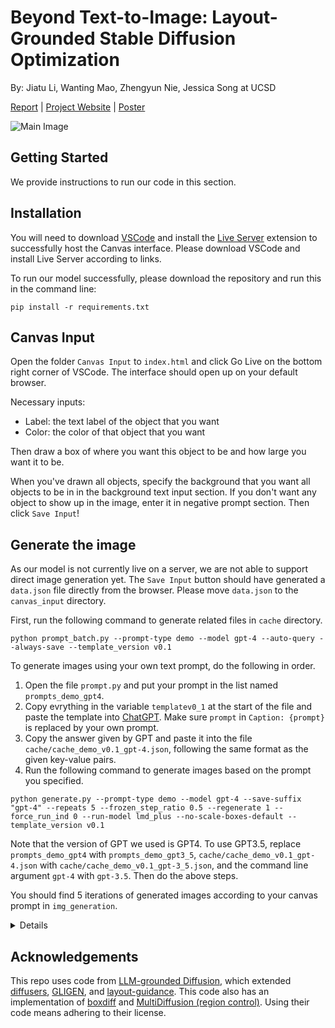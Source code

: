 # Beyond Text-to-Image: Layout-Grounded Stable Diffusion Optimization
By: Jiatu Li, Wanting Mao, Zhengyun Nie, Jessica Song at UCSD

[Report](https://arxiv.org/abs/2305.13655) | [Project Website](https://dsc180-b11-2.github.io/layout-grounded-optimization/) | [Poster](https://drive.google.com/file/d/1LxQnwsxSMfa9k9hL2L7ujU7k-nmTEof6/view) 


![Main Image](https://dsc180-b11-2.github.io/layout-grounded-optimization/static/images/gallery.png)

## Getting Started
We provide instructions to run our code in this section.

## Installation
You will need to download [VSCode](https://code.visualstudio.com/) and install the [Live Server](https://marketplace.visualstudio.com/items?itemName=ritwickdey.LiveServer) extension to successfully host the Canvas interface. Please download VSCode and install Live Server according to links. 

To run our model successfully, please download the repository and run this in the command line:
```
pip install -r requirements.txt
```
## Canvas Input
Open the folder `Canvas Input` to `index.html` and click Go Live on the bottom right corner of VSCode. The interface should open up on your default browser. 

Necessary inputs:
- Label: the text label of the object that you want
- Color: the color of that object that you want
  
Then draw a box of where you want this object to be and how large you want it to be.

When you've drawn all objects, specify the background that you want all objects to be in in the background text input section. 
If you don't want any object to show up in the image, enter it in negative prompt section. Then click `Save Input`!

## Generate the image
As our model is not currently live on a server, we are not able to support direct image generation yet. 
The `Save Input` button should have generated a `data.json` file directly from the browser. Please move `data.json` to the `canvas_input` directory.

First, run the following command to generate related files in ```cache``` directory.
```
python prompt_batch.py --prompt-type demo --model gpt-4 --auto-query --always-save --template_version v0.1
```
To generate images using your own text prompt, do the following in order.
1. Open the file ```prompt.py``` and put your prompt in the list named ```prompts_demo_gpt4```.
2. Copy evrything in the variable ```templatev0_1``` at the start of the file and paste the template into [ChatGPT](https://chat.openai.com/). Make sure ```prompt``` in ```Caption: {prompt}``` is replaced by your own prompt.
3. Copy the answer given by GPT and paste it into the file ```cache/cache_demo_v0.1_gpt-4.json```, following the same format as the given key-value pairs.
4. Run the following command to generate images based on the prompt you specified.

```
python generate.py --prompt-type demo --model gpt-4 --save-suffix "gpt-4" --repeats 5 --frozen_step_ratio 0.5 --regenerate 1 --force_run_ind 0 --run-model lmd_plus --no-scale-boxes-default --template_version v0.1
```
Note that the version of GPT we used is GPT4. To use GPT3.5, replace ```prompts_demo_gpt4``` with ```prompts_demo_gpt3_5```, ```cache/cache_demo_v0.1_gpt-4.json``` with ```cache/cache_demo_v0.1_gpt-3_5.json```, and the command line argument ```gpt-4``` with ```gpt-3.5```. Then do the above steps.

You should find 5 iterations of generated images according to your canvas prompt in `img_generation`.

<details>
Note: we set `--ignore-negative-prompt` in SD v1.5 so that SD generation does not depend on the LLM and follows a text-to-image generation baseline (otherwise we take the LLM-generated negative prompts and put them into the negative prompt). For other baselines, you can feel free to generate. Evaluation is similar to LMD+, except you need to change the image path in the evaluation command.
</details>


## Acknowledgements
This repo uses code from [LLM-grounded Diffusion](https://github.com/TonyLianLong/LLM-groundedDiffusion), which extended [diffusers](https://huggingface.co/docs/diffusers/index), [GLIGEN](https://github.com/gligen/GLIGEN), and [layout-guidance](https://github.com/silent-chen/layout-guidance). This code also has an implementation of [boxdiff](https://github.com/showlab/BoxDiff) and [MultiDiffusion (region control)](https://github.com/omerbt/MultiDiffusion/tree/master). Using their code means adhering to their license.
